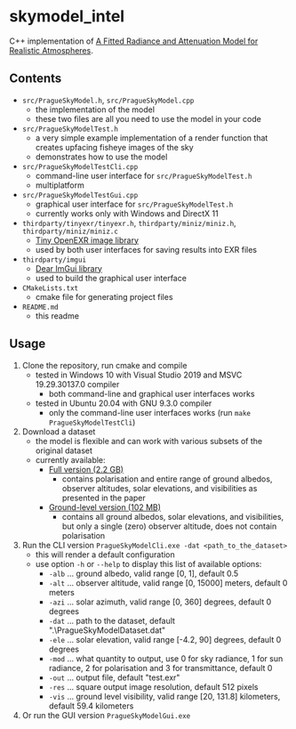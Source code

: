 # skymodel_intel

C++ implementation of [A Fitted Radiance and Attenuation Model for Realistic Atmospheres](https://cgg.mff.cuni.cz/publications/skymodel-2021/).

## Contents

- `src/PragueSkyModel.h`, `src/PragueSkyModel.cpp`
    - the implementation of the model
    - these two files are all you need to use the model in your code
- `src/PragueSkyModelTest.h`
    - a very simple example implementation of a render function that creates upfacing fisheye images of the sky
    - demonstrates how to use the model
- `src/PragueSkyModelTestCli.cpp`
    - command-line user interface for `src/PragueSkyModelTest.h`
    - multiplatform
- `src/PragueSkyModelTestGui.cpp`
    - graphical user interface for `src/PragueSkyModelTest.h`
    - currently works only with Windows and DirectX 11
- `thirdparty/tinyexr/tinyexr.h`, `thirdparty/miniz/miniz.h`, `thirdparty/miniz/miniz.c`
    - [Tiny OpenEXR image library](https://github.com/syoyo/tinyexr)
    - used by both user interfaces for saving results into EXR files
- `thirdparty/imgui`
    - [Dear ImGui library](https://github.com/ocornut/imgui)
    - used to build the graphical user interface
- `CMakeLists.txt`
    - cmake file for generating project files
- `README.md`
    - this readme
    
## Usage

1. Clone the repository, run cmake and compile
    - tested in Windows 10 with Visual Studio 2019 and MSVC 19.29.30137.0 compiler
        - both command-line and graphical user interfaces works
    - tested in Ubuntu 20.04 with GNU 9.3.0 compiler
        - only the command-line user interfaces works (run `make PragueSkyModelTestCli`)
2. Download a dataset
    - the model is flexible and can work with various subsets of the original dataset
    - currently available:
        - [Full version (2.2 GB)](https://drive.google.com/file/d/19K96jEQmmqCeg8yjgZxj2awQj62lI50p/view?usp=sharing)
            - contains polarisation and entire range of ground albedos, observer altitudes, solar elevations, and visibilities as presented in the paper
        - [Ground-level version (102 MB)](https://drive.google.com/file/d/1Gk6OSHGpFx8HM3drHWykb3lDrtZXO4h7/view?usp=sharing)
            - contains all ground albedos, solar elevations, and visibilities, but only a single (zero) observer altitude, does not contain polarisation
3. Run the CLI version `PragueSkyModelCli.exe -dat <path_to_the_dataset>`
    - this will render a default configuration
    - use option `-h` or `--help` to display this list of available options:
        - `-alb` ... ground albedo, valid range [0, 1], default 0.5
        - `-alt` ... observer altitude, valid range [0, 15000] meters, default 0 meters
        - `-azi` ... solar azimuth, valid range [0, 360] degrees, default 0 degrees
        - `-dat` ... path to the dataset, default ".\PragueSkyModelDataset.dat"
        - `-ele` ... solar elevation, valid range [-4.2, 90] degrees, default 0 degrees
        - `-mod` ... what quantity to output, use 0 for sky radiance, 1 for sun radiance, 2 for polarisation and 3 for transmittance, default 0
        - `-out` ... output file, default "test.exr"
        - `-res` ... square output image resolution, default 512 pixels
        - `-vis` ... ground level visibility, valid range [20, 131.8] kilometers, default 59.4 kilometers
4. Or run the GUI version `PragueSkyModelGui.exe`

